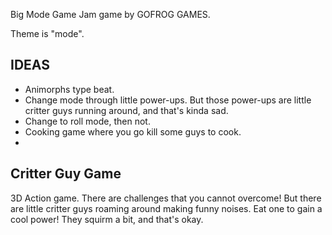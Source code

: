 Big Mode Game Jam game by GOFROG GAMES.

Theme is "mode".

## IDEAS
- Animorphs type beat.
- Change mode through little power-ups. But those power-ups are little critter guys running around, and that's kinda sad.
- Change to roll mode, then not.
- Cooking game where you go kill some guys to cook.
- 

## Critter Guy Game
3D Action game.
There are challenges that you cannot overcome! But there are little critter guys roaming around making funny noises.
Eat one to gain a cool power! They squirm a bit, and that's okay.
